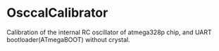 # OsccalCalibrator
Calibration of the internal RC oscillator of atmega328p chip, and UART bootloader(ATmegaBOOT) without crystal.
